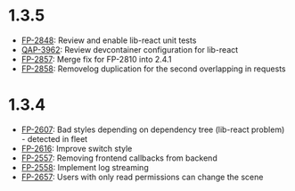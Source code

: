 # 1.3.5

- [FP-2848](https://movai.atlassian.net/browse/FP-2848):  Review and enable lib-react unit tests
- [QAP-3962](https://movai.atlassian.net/browse/QAP-3962): Review devcontainer configuration for lib-react
- [FP-2857](https://movai.atlassian.net/browse/FP-2857): Merge fix for FP-2810 into 2.4.1
- [FP-2858](https://movai.atlassian.net/browse/FP-2858): Removelog duplication for the second overlapping in requests

# 1.3.4

- [FP-2607](https://movai.atlassian.net/browse/FP-2607): Bad styles depending on dependency tree (lib-react problem) - detected in fleet
- [FP-2616](https://movai.atlassian.net/browse/FP-2607): Improve switch style
- [FP-2557](https://movai.atlassian.net/browse/FP-2557): Removing frontend callbacks from backend
- [FP-2558](https://movai.atlassian.net/browse/FP-2558): Implement log streaming
- [FP-2657](https://movai.atlassian.net/browse/FP-2657): Users with only read permissions can change the scene
